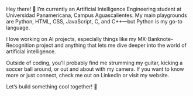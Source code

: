 Hey there! 👋 I’m currently an Artificial Intelligence Engineering student at Universidad Panamericana, Campus Aguascalientes. My main playgrounds are Python, HTML, CSS, JavaScript, C, and C++—but Python is my go-to language.

I love working on AI projects, especially things like my MX-Banknote-Recognition project and anything that lets me dive deeper into the world of artificial intelligence.

Outside of coding, you’ll probably find me strumming my guitar, kicking a soccer ball around, or out and about with my camera. If you want to know more or just connect, check me out on LinkedIn or visit my website.

Let’s build something cool together! 🚀

<!--
**Kurisari/Kurisari** is a ✨ _special_ ✨ repository because its `README.md` (this file) appears on your GitHub profile.

Here are some ideas to get you started:

- 🔭 I’m currently working on ...
- 🌱 I’m currently learning ...
- 👯 I’m looking to collaborate on ...
- 🤔 I’m looking for help with ...
- 💬 Ask me about ...
- 📫 How to reach me: ...
- 😄 Pronouns: ...
- ⚡ Fun fact: ...
-->

